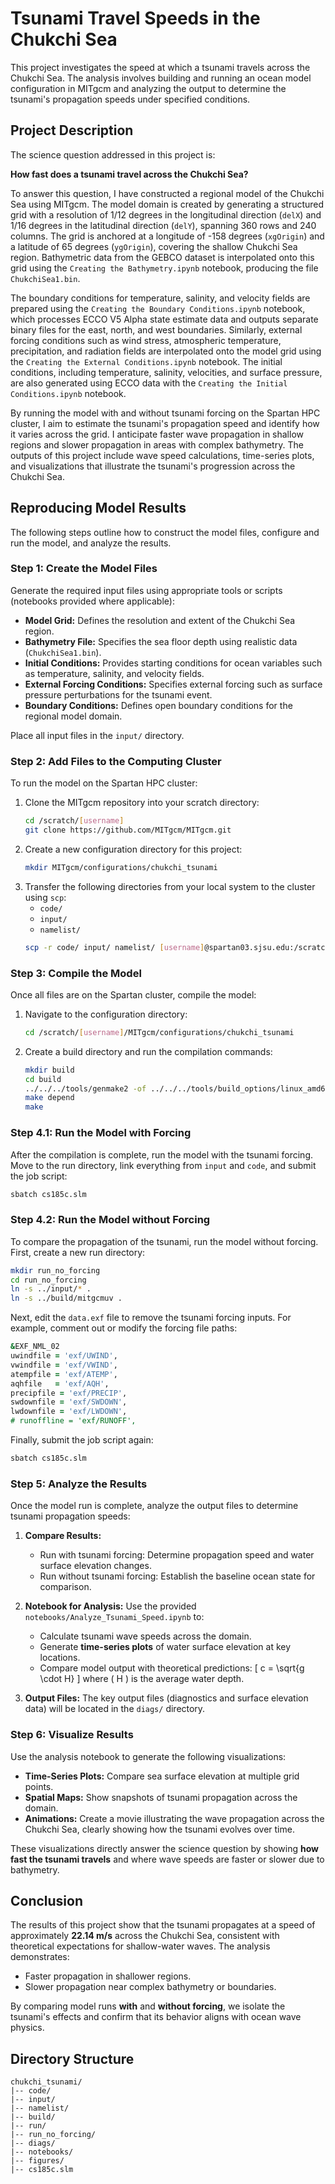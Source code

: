 # Tsunami Travel Speeds in the Chukchi Sea

This project investigates the speed at which a tsunami travels across the Chukchi Sea. The analysis involves building and running an ocean model configuration in MITgcm and analyzing the output to determine the tsunami's propagation speeds under specified conditions.

## Project Description
The science question addressed in this project is:

**How fast does a tsunami travel across the Chukchi Sea?**

To answer this question, I have constructed a regional model of the Chukchi Sea using MITgcm. The model domain is created by generating a structured grid with a resolution of 1/12 degrees in the longitudinal direction (`delX`) and 1/16 degrees in the latitudinal direction (`delY`), spanning 360 rows and 240 columns. The grid is anchored at a longitude of -158 degrees (`xgOrigin`) and a latitude of 65 degrees (`ygOrigin`), covering the shallow Chukchi Sea region. Bathymetric data from the GEBCO dataset is interpolated onto this grid using the `Creating the Bathymetry.ipynb` notebook, producing the file `ChukchiSea1.bin`. 

The boundary conditions for temperature, salinity, and velocity fields are prepared using the `Creating the Boundary Conditions.ipynb` notebook, which processes ECCO V5 Alpha state estimate data and outputs separate binary files for the east, north, and west boundaries. Similarly, external forcing conditions such as wind stress, atmospheric temperature, precipitation, and radiation fields are interpolated onto the model grid using the `Creating the External Conditions.ipynb` notebook. The initial conditions, including temperature, salinity, velocities, and surface pressure, are also generated using ECCO data with the `Creating the Initial Conditions.ipynb` notebook.

By running the model with and without tsunami forcing on the Spartan HPC cluster, I aim to estimate the tsunami's propagation speed and identify how it varies across the grid. I anticipate faster wave propagation in shallow regions and slower propagation in areas with complex bathymetry. The outputs of this project include wave speed calculations, time-series plots, and visualizations that illustrate the tsunami's progression across the Chukchi Sea.

## Reproducing Model Results
The following steps outline how to construct the model files, configure and run the model, and analyze the results.

### Step 1: Create the Model Files
Generate the required input files using appropriate tools or scripts (notebooks provided where applicable):
- **Model Grid:** Defines the resolution and extent of the Chukchi Sea region.
- **Bathymetry File:** Specifies the sea floor depth using realistic data (`ChukchiSea1.bin`).
- **Initial Conditions:** Provides starting conditions for ocean variables such as temperature, salinity, and velocity fields.
- **External Forcing Conditions:** Specifies external forcing such as surface pressure perturbations for the tsunami event.
- **Boundary Conditions:** Defines open boundary conditions for the regional model domain.

Place all input files in the `input/` directory.

### Step 2: Add Files to the Computing Cluster
To run the model on the Spartan HPC cluster:
1. Clone the MITgcm repository into your scratch directory:
   ```bash
   cd /scratch/[username]
   git clone https://github.com/MITgcm/MITgcm.git
   ```
2. Create a new configuration directory for this project:
   ```bash
   mkdir MITgcm/configurations/chukchi_tsunami
   ```
3. Transfer the following directories from your local system to the cluster using `scp`:
   - `code/`
   - `input/`
   - `namelist/`
   ```bash
   scp -r code/ input/ namelist/ [username]@spartan03.sjsu.edu:/scratch/[username]/MITgcm/configurations/chukchi_tsunami/
   ```

### Step 3: Compile the Model
Once all files are on the Spartan cluster, compile the model:
1. Navigate to the configuration directory:
   ```bash
   cd /scratch/[username]/MITgcm/configurations/chukchi_tsunami
   ```
2. Create a build directory and run the compilation commands:
   ```bash
   mkdir build
   cd build
   ../../../tools/genmake2 -of ../../../tools/build_options/linux_amd64_gfortran -mods ../code -mpi
   make depend
   make
   ```

### Step 4.1: Run the Model with Forcing
After the compilation is complete, run the model with the tsunami forcing. Move to the run directory, link everything from `input` and `code`, and submit the job script:
```bash
sbatch cs185c.slm
```

### Step 4.2: Run the Model without Forcing
To compare the propagation of the tsunami, run the model without forcing. First, create a new run directory:
```bash
mkdir run_no_forcing
cd run_no_forcing
ln -s ../input/* .
ln -s ../build/mitgcmuv .
```
Next, edit the `data.exf` file to remove the tsunami forcing inputs. For example, comment out or modify the forcing file paths:
```fortran
&EXF_NML_02
uwindfile = 'exf/UWIND',
vwindfile = 'exf/VWIND',
atempfile = 'exf/ATEMP',
aqhfile   = 'exf/AQH',
precipfile = 'exf/PRECIP',
swdownfile = 'exf/SWDOWN',
lwdownfile = 'exf/LWDOWN',
# runoffline = 'exf/RUNOFF',
```
Finally, submit the job script again:
```bash
sbatch cs185c.slm
```

### Step 5: Analyze the Results
Once the model run is complete, analyze the output files to determine tsunami propagation speeds:

1. **Compare Results:**
   - Run with tsunami forcing: Determine propagation speed and water surface elevation changes.
   - Run without tsunami forcing: Establish the baseline ocean state for comparison.

2. **Notebook for Analysis:** Use the provided `notebooks/Analyze_Tsunami_Speed.ipynb` to:
   - Calculate tsunami wave speeds across the domain.
   - Generate **time-series plots** of water surface elevation at key locations.
   - Compare model output with theoretical predictions:
     \[
     c = \sqrt{g \cdot H}
     \]
     where \( H \) is the average water depth.

3. **Output Files:** The key output files (diagnostics and surface elevation data) will be located in the `diags/` directory.


### Step 6: Visualize Results
Use the analysis notebook to generate the following visualizations:

- **Time-Series Plots:** Compare sea surface elevation at multiple grid points.
- **Spatial Maps:** Show snapshots of tsunami propagation across the domain.
- **Animations:** Create a movie illustrating the wave propagation across the Chukchi Sea, clearly showing how the tsunami evolves over time.

These visualizations directly answer the science question by showing **how fast the tsunami travels** and where wave speeds are faster or slower due to bathymetry.

## Conclusion
The results of this project show that the tsunami propagates at a speed of approximately **22.14 m/s** across the Chukchi Sea, consistent with theoretical expectations for shallow-water waves. The analysis demonstrates:
- Faster propagation in shallower regions.
- Slower propagation near complex bathymetry or boundaries.

By comparing model runs **with** and **without forcing**, we isolate the tsunami's effects and confirm that its behavior aligns with ocean wave physics.


## Directory Structure
```
chukchi_tsunami/
|-- code/               
|-- input/               
|-- namelist/            
|-- build/              
|-- run/                 
|-- run_no_forcing/      
|-- diags/              
|-- notebooks/          
|-- figures/             
|-- cs185c.slm          
```

